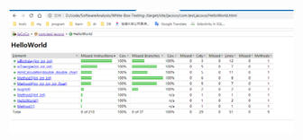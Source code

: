 ![IMG/img.png](https://github.com/Fay0529/SoftwareAnalysis/blob/master/White-Box-Testing-/IMG/img.png)

